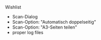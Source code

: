 Wishlist
- Scan-Dialog
- Scan-Option: "Automatisch doppelseitig"
- Scan-Option: "A3-Seiten teilen"
- proper log files